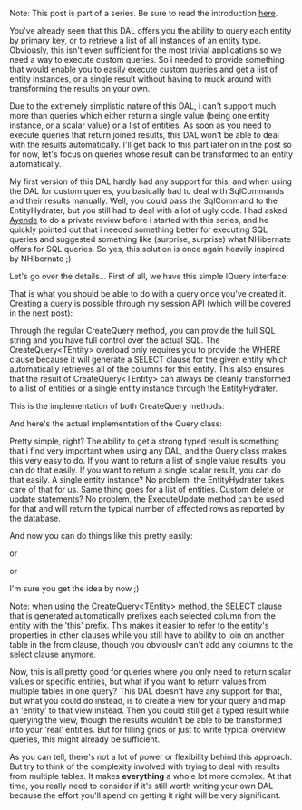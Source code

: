 Note: This post is part of a series.  Be sure to read the introduction <a href="http://davybrion.com/blog/2009/08/build-your-own-data-access-layer-series/">here</a>.

You've already seen that this DAL offers you the ability to query each entity by primary key, or to retrieve a list of all instances of an entity type.  Obviously, this isn't even sufficient for the most trivial applications so we need a way to execute custom queries.  So i needed to provide something that would enable you to easily execute custom queries and get a list of entity instances, or a single result without having to muck around with transforming the results on your own.  

Due to the extremely simplistic nature of this DAL, i can't support much more than queries which either return a single value (being one entity instance, or a scalar value) or a list of entities.  As soon as you need to execute queries that return joined results, this DAL won't be able to deal with the results automatically.  I'll get back to this part later on in the post so for now, let's focus on queries whose result can be transformed to an entity automatically.

My first version of this DAL hardly had any support for this, and when using the DAL for custom queries, you basically had to deal with SqlCommands and their results manually.  Well, you could pass the SqlCommand to the EntityHydrater, but you still had to deal with a lot of ugly code.  I had asked <a href="http://ayende.com/blog/">Ayende</a> to do a private review before i started with this series, and he quickly pointed out that i needed something better for executing SQL queries and suggested something like (surprise, surprise) what NHibernate offers for SQL queries.  So yes, this solution is once again heavily inspired by NHibernate ;)

Let's go over the details... First of all, we have this simple IQuery interface:

<script src="https://gist.github.com/3685082.js?file=s1.cs"></script>

That is what you should be able to do with a query once you've created it.  Creating a query is possible through my session API (which will be covered in the next post):

<script src="https://gist.github.com/3685082.js?file=s2.cs"></script>

Through the regular CreateQuery method, you can provide the full SQL string and you have full control over the actual SQL.  The CreateQuery&lt;TEntity&gt; overload only requires you to provide the WHERE clause because it will generate a SELECT clause for the given entity which automatically retrieves all of the columns for this entity.  This also ensures that the result of CreateQuery&lt;TEntity&gt; can always be cleanly transformed to a list of entities or a single entity instance through the EntityHydrater.

This is the implementation of both CreateQuery methods:

<script src="https://gist.github.com/3685082.js?file=s3.cs"></script>

And here's the actual implementation of the Query class:

<script src="https://gist.github.com/3685082.js?file=s4.cs"></script>

Pretty simple, right? The ability to get a strong typed result is something that i find very important when using any DAL, and the Query class makes this very easy to do.  If you want to return a list of single value results, you can do that easily.  If you want to return a single scalar result, you can do that easily.  A single entity instance? No problem, the EntityHydrater takes care of that for us.  Same thing goes for a list of entities.  Custom delete or update statements? No problem, the ExecuteUpdate method can be used for that and will return the typical number of affected rows as reported by the database.

And now you can do things like this pretty easily:

<script src="https://gist.github.com/3685082.js?file=s5.cs"></script>

or

<script src="https://gist.github.com/3685082.js?file=s6.cs"></script>

or

<script src="https://gist.github.com/3685082.js?file=s7.cs"></script>

I'm sure you get the idea by now ;)

Note: when using the CreateQuery&lt;TEntity&gt; method, the SELECT clause that is generated automatically prefixes each selected column from the entity with the 'this' prefix.  This makes it easier to refer to the entity's properties in other clauses while you still have to ability to join on another table in the from clause, though you obviously can't add any columns to the select clause anymore. 

Now, this is all pretty good for queries where you only need to return scalar values or specific entities, but what if you want to return values from multiple tables in one query? This DAL doesn't have any support for that, but what you could do instead, is to create a view for your query and map an 'entity' to that view instead.  Then you could still get a typed result while querying the view, though the results wouldn't be able to be transformed into your 'real' entities.  But for filling grids or just to write typical overview queries, this might already be sufficient. 

As you can tell, there's not a lot of power or flexibility behind this approach.  But try to think of the complexity involved with trying to deal with results from multiple tables.  It makes <strong>everything</strong> a whole lot more complex.  At that time, you really need to consider if it's still worth writing your own DAL because the effort you'll spend on getting it right will be very significant.  
